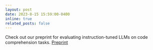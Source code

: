 ```yaml
---
layout: post
date: 2023-8-15 15:59:00-0400
inline: true
related_posts: false
---
```


Check out our preprint for evaluating instruction-tuned LLMs on code comprehension tasks.
[Preprint](https://arxiv.org/pdf/2308.01240.pdf) 